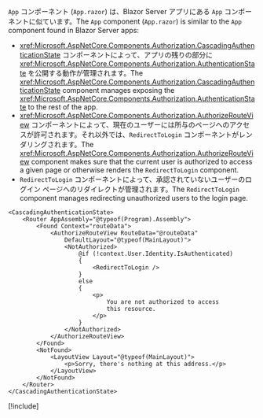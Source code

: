 <span data-ttu-id="ab330-101">`App` コンポーネント (`App.razor`) は、Blazor Server アプリにある `App` コンポーネントに似ています。</span><span class="sxs-lookup"><span data-stu-id="ab330-101">The `App` component (`App.razor`) is similar to the `App` component found in Blazor Server apps:</span></span>

* <span data-ttu-id="ab330-102"><xref:Microsoft.AspNetCore.Components.Authorization.CascadingAuthenticationState> コンポーネントによって、アプリの残りの部分に <xref:Microsoft.AspNetCore.Components.Authorization.AuthenticationState> を公開する動作が管理されます。</span><span class="sxs-lookup"><span data-stu-id="ab330-102">The <xref:Microsoft.AspNetCore.Components.Authorization.CascadingAuthenticationState> component manages exposing the <xref:Microsoft.AspNetCore.Components.Authorization.AuthenticationState> to the rest of the app.</span></span>
* <span data-ttu-id="ab330-103"><xref:Microsoft.AspNetCore.Components.Authorization.AuthorizeRouteView> コンポーネントによって、現在のユーザーには所与のページへのアクセスが許可されます。それ以外では、`RedirectToLogin` コンポーネントがレンダリングされます。</span><span class="sxs-lookup"><span data-stu-id="ab330-103">The <xref:Microsoft.AspNetCore.Components.Authorization.AuthorizeRouteView> component makes sure that the current user is authorized to access a given page or otherwise renders the `RedirectToLogin` component.</span></span>
* <span data-ttu-id="ab330-104">`RedirectToLogin` コンポーネントによって、承認されていないユーザーのログイン ページへのリダイレクトが管理されます。</span><span class="sxs-lookup"><span data-stu-id="ab330-104">The `RedirectToLogin` component manages redirecting unauthorized users to the login page.</span></span>

```razor
<CascadingAuthenticationState>
    <Router AppAssembly="@typeof(Program).Assembly">
        <Found Context="routeData">
            <AuthorizeRouteView RouteData="@routeData" 
                DefaultLayout="@typeof(MainLayout)">
                <NotAuthorized>
                    @if (!context.User.Identity.IsAuthenticated)
                    {
                        <RedirectToLogin />
                    }
                    else
                    {
                        <p>
                            You are not authorized to access 
                            this resource.
                        </p>
                    }
                </NotAuthorized>
            </AuthorizeRouteView>
        </Found>
        <NotFound>
            <LayoutView Layout="@typeof(MainLayout)">
                <p>Sorry, there's nothing at this address.</p>
            </LayoutView>
        </NotFound>
    </Router>
</CascadingAuthenticationState>
```

[!include[](../prefer-exact-matches.md)]
